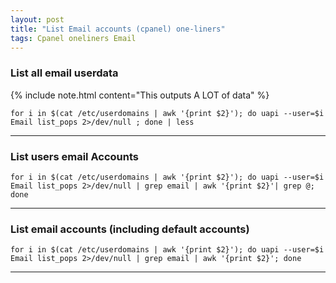 ```yaml
---
layout: post
title: "List Email accounts (cpanel) one-liners"
tags: Cpanel oneliners Email
---
```


### List all email userdata

{% include note.html content="This outputs A LOT of data" %}

```
for i in $(cat /etc/userdomains | awk '{print $2}'); do uapi --user=$i Email list_pops 2>/dev/null ; done | less
```
---

### List users email Accounts

```
for i in $(cat /etc/userdomains | awk '{print $2}'); do uapi --user=$i Email list_pops 2>/dev/null | grep email | awk '{print $2}'| grep @; done
```
---

### List email accounts (including default accounts)

```
for i in $(cat /etc/userdomains | awk '{print $2}'); do uapi --user=$i Email list_pops 2>/dev/null | grep email | awk '{print $2}'; done
```
---
